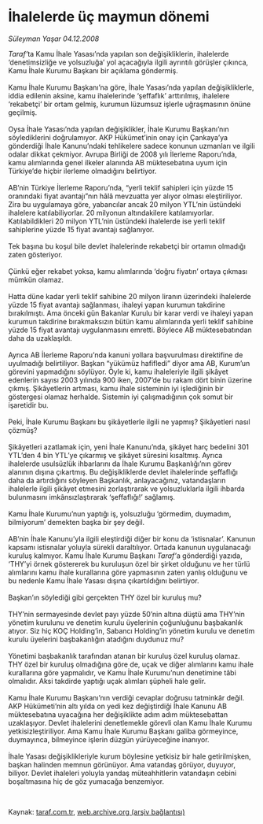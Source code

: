 # İhalelerde üç maymun dönemi

*Süleyman Yaşar 04.12.2008*

<div class="taraf_structure_2col_1zq">
<div class="margen_n">



 <p><i>Taraf’</i>ta Kamu İhale Yasası’nda yapılan son değişikliklerin, ihalelerde ‘denetimsizliğe ve yolsuzluğa’ yol açacağıyla ilgili ayrıntılı görüşler çıkınca, Kamu İhale Kurumu Başkanı bir açıklama göndermiş. <br/><br/>Kamu İhale Kurumu Başkanı’na göre, İhale Yasası’nda yapılan değişikliklerle, iddia edilenin aksine, kamu ihalelerinde ‘şeffaflık’ arttırılmış, ihalelere ‘rekabetçi’ bir ortam gelmiş, kurumun lüzumsuz işlerle uğraşmasının önüne geçilmiş. <br/><br/>Oysa İhale Yasası’nda yapılan değişiklikler, İhale Kurumu Başkanı’nın söylediklerini doğrulamıyor. AKP Hükümet’inin onay için Çankaya’ya gönderdiği İhale Kanunu’ndaki tehlikelere sadece konunun uzmanları ve ilgili odalar dikkat çekmiyor. Avrupa Birliği de 2008 yılı İlerleme Raporu’nda, kamu alımlarında genel ilkeler alanında AB müktesebatına uyum için Türkiye’de hiçbir ilerleme olmadığını belirtiyor. <br/><br/>AB’nin Türkiye İlerleme Raporu’nda, “yerli teklif sahipleri için yüzde 15 oranındaki fiyat avantajı”nın hâlâ mevzuatta yer alıyor olması eleştiriliyor. Zira bu uygulamaya göre, yabancılar ancak 20 milyon YTL’nin üstündeki ihalelere katılabiliyorlar. 20 milyonun altındakilere katılamıyorlar. Katılabildikleri 20 milyon YTL’nin üstündeki ihalelerde ise yerli teklif sahiplerine yüzde 15 fiyat avantajı sağlanıyor. <br/><br/>Tek başına bu koşul bile devlet ihalelerinde rekabetçi bir ortamın olmadığı zaten gösteriyor. <br/><br/>Çünkü eğer rekabet yoksa, kamu alımlarında ‘doğru fiyatın’ ortaya çıkması mümkün olamaz. <br/><br/>Hatta düne kadar yerli teklif sahibine 20 milyon liranın üzerindeki ihalelerde yüzde 15 fiyat avantajı sağlanması, ihaleyi yapan kurumun takdirine bırakılmıştı. Ama önceki gün Bakanlar Kurulu bir karar verdi ve ihaleyi yapan kurumun takdirine bırakmaksızın bütün kamu alımlarında yerli teklif sahibine yüzde 15 fiyat avantajı uygulanmasını emretti. Böylece AB müktesebatından daha da uzaklaşıldı. <br/><br/>Ayrıca AB İlerleme Raporu’nda kanuni yollara başvurulması direktifine de uyulmadığı belirtiliyor. Başkan “yükümüz hafifledi” diyor ama AB, Kurum’un görevini yapmadığını söylüyor. Öyle ki, kamu ihaleleriyle ilgili şikâyet edenlerin sayısı 2003 yılında 900 iken, 2007’de bu rakam dört binin üzerine çıkmış. Şikâyetlerin artması, kamu ihale sisteminin iyi işlediğinin bir göstergesi olamaz herhalde. Sistemin iyi çalışmadığının çok somut bir işaretidir bu. <br/><br/>Peki, İhale Kurumu Başkanı bu şikâyetlerle ilgili ne yapmış? Şikâyetleri nasıl çözmüş? <br/><br/>Şikâyetleri azatlamak için, yeni İhale Kanunu’nda, şikâyet harç bedelini 301 YTL’den 4 bin YTL’ye çıkarmış ve şikâyet süresini kısaltmış. Ayrıca ihalelerde usulsüzlük ihbarlarını da İhale Kurumu Başkanlığı’nın görev alanının dışına çıkartmış. Bu değişikliklerde devlet ihalelerinde şeffaflığı daha da artırdığını söyleyen Başkanlık, anlayacağınız, vatandaşların ihalelerle ilgili şikâyet etmesini zorlaştırarak ve yolsuzluklarla ilgili ihbarda bulunmasını imkânsızlaştırarak ‘şeffaflığı!’ sağlamış. <br/><br/>Kamu İhale Kurumu’nun yaptığı iş, yolsuzluğu ‘görmedim, duymadım, bilmiyorum’ demekten başka bir şey değil. <br/><br/>AB’nin İhale Kanunu’yla ilgili eleştirdiği diğer bir konu da ‘istisnalar’. Kanunun kapsamı istisnalar yoluyla sürekli daraltılıyor. Ortada kanunun uygulanacağı kuruluş kalmıyor. Kamu İhale Kurumu Başkanı <i>Taraf’</i>a gönderdiği yazıda, ‘THY’yi örnek göstererek bu kuruluşun özel bir şirket olduğunu ve her türlü alımlarını kamu ihale kurallarına göre yapmasının zaten yanlış olduğunu ve bu nedenle Kamu İhale Yasası dışına çıkartıldığını belirtiyor. <br/><br/>Başkan’ın söylediği gibi gerçekten THY özel bir kuruluş mu? <br/><br/>THY’nin sermayesinde devlet payı yüzde 50’nin altına düştü ama THY’nin yönetim kurulunu ve denetim kurulu üyelerinin çoğunluğunu başbakanlık atıyor. Siz hiç KOÇ Holding’in, Sabancı Holding’in yönetim kurulu ve denetim kurulu üyelerini başbakanlığın atadığını duydunuz mu? <br/><br/>Yönetimi başbakanlık tarafından atanan bir kuruluş özel kuruluş olamaz. THY özel bir kuruluş olmadığına göre de, uçak ve diğer alımlarını kamu ihale kurallarına göre yapmalıdır, ve Kamu İhale Kurumu’nun denetimine tâbi olmalıdır. Aksi takdirde yaptığı uçak alımları şüpheli hale gelir. <br/><br/>Kamu İhale Kurumu Başkanı’nın verdiği cevaplar doğrusu tatminkâr değil. AKP Hükümeti’nin altı yılda on yedi kez değiştirdiği İhale Kanunu AB müktesebatına uyacağına her değişiklikte adım adım müktesebattan uzaklaşıyor. Devlet ihalelerini denetlemekle görevli olan Kamu İhale Kurumu yetkisizleştiriliyor. Ama Kamu İhale Kurumu Başkanı galiba görmeyince, duymayınca, bilmeyince işlerin düzgün yürüyeceğine inanıyor. <br/><br/>İhale Yasası değişiklikleriyle kurum böylesine yetkisiz bir hale getirilmişken, başkan halinden memnun görünüyor. Ama vatandaş görüyor, duyuyor, biliyor. Devlet ihaleleri yoluyla yandaş müteahhitlerin vatandaşın cebini boşaltmasına hiç de göz yumacağa benzemiyor.</p>

<br/>


<div id="taraf_not">
</div>

</div>


</div>

Kaynak: [taraf.com.tr](http://www.taraf.com.tr:80/makale/2960.htm), [web.archive.org (arşiv bağlantısı)](http://web.archive.org/web/20081218210522/http://www.taraf.com.tr:80/makale/2960.htm)
